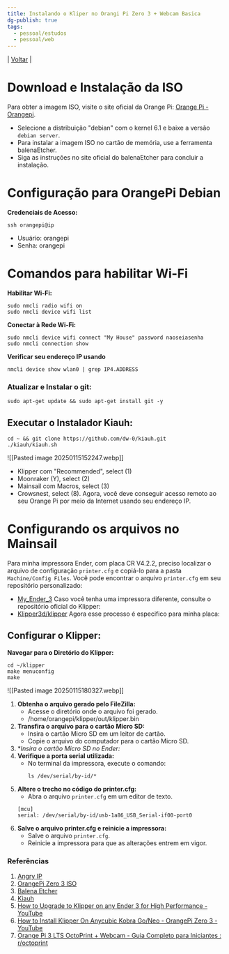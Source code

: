 ```yaml
---
title: Instalando o Kliper no Orangi Pi Zero 3 + Webcam Basica
dg-publish: true
tags:
  - pessoal/estudos
  - pessoal/web
---
```

| [Voltar](index) |
# Download e Instalação da ISO
Para obter a imagem ISO, visite o site oficial da Orange Pi: [Orange Pi - Orangepi](http://www.orangepi.org/html/hardWare/computerAndMicrocontrollers/service-and-support/Orange-Pi-Zero-3.html).
- Selecione a distribuição "debian" com o kernel 6.1 e baixe a versão `debian server`.
- Para instalar a imagem ISO no cartão de memória, use a ferramenta balenaEtcher. 
- Siga as instruções no site oficial do balenaEtcher para concluir a instalação.
# Configuração para OrangePi Debian
**Credenciais de Acesso:**
```
ssh orangepi@ip
```
- Usuário: orangepi
- Senha: orangepi
# Comandos para habilitar Wi-Fi
**Habilitar Wi-Fi:**
```
sudo nmcli radio wifi on
sudo nmcli device wifi list
```
**Conectar à Rede Wi-Fi:**
```
sudo nmcli device wifi connect "My House" password naoseiasenha
sudo nmcli connection show
```
**Verificar seu endereço IP usando**
```
nmcli device show wlan0 | grep IP4.ADDRESS
```
### Atualizar e Instalar o git:
```
sudo apt-get update && sudo apt-get install git -y
```
## Executar o Instalador Kiauh:
```
cd ~ && git clone https://github.com/dw-0/kiauh.git
./kiauh/kiauh.sh
```
![[Pasted image 20250115152247.webp]]
- Klipper com "Recommended", select (1)
- Moonraker (Y), select (2)
- Mainsail com Macros, select (3)
- Crowsnest, select (8).
Agora, você deve conseguir acesso remoto ao seu Orange Pi por meio da Internet usando seu endereço IP.

# Configurando os arquivos no Mainsail
Para minha impressora Ender, com placa CR V4.2.2, preciso localizar o arquivo de configuração `printer.cfg` e copiá-lo para a pasta `Machine/Config Files`.
Você pode encontrar o arquivo `printer.cfg` em seu repositório personalizado:
* [My_Ender_3](https://github.com/Samuraiflamesf/My_Ender_3)
Caso você tenha uma impressora diferente, consulte o repositório oficial do Klipper:
* [Klipper3d/klipper](https://github.com/Klipper3d/klipper/tree/master/config)
Agora esse processo é especifico para minha placa:
## **Configurar o Klipper:**
**Navegar para o Diretório do Klipper:**
```
cd ~/klipper
make menuconfig
make
```
![[Pasted image 20250115180327.webp]]
1. **Obtenha o arquivo gerado pelo FileZilla:**
   - Acesse o diretório onde o arquivo foi gerado.
   - /home/orangepi/klipper/out/klipper.bin
2. **Transfira o arquivo para o cartão Micro SD:**
   - Insira o cartão Micro SD em um leitor de cartão.
   - Copie o arquivo do computador para o cartão Micro SD.
3. **Insira o cartão Micro SD no Ender:*
4. **Verifique a porta serial utilizada:**
   - No terminal da impressora, execute o comando:
     ```
     ls /dev/serial/by-id/*
     ```
5. **Altere o trecho no código do printer.cfg:**
   - Abra o arquivo `printer.cfg` em um editor de texto.
	```
	[mcu]
	serial: /dev/serial/by-id/usb-1a86_USB_Serial-if00-port0
	```
6. **Salve o arquivo printer.cfg e reinicie a impressora:**
   - Salve o arquivo `printer.cfg`.
   - Reinicie a impressora para que as alterações entrem em vigor.

### Referências
1. [Angry IP](https://angryip.org/download/#windows) 
2. [OrangePi Zero 3 ISO](http://www.orangepi.org/html/hardWare/computerAndMicrocontrollers/service-and-support/Orange-Pi-Zero-3.html)
3. [Balena Etcher](https://etcher.balena.io/)
4. [Kiauh](https://github.com/dw-0/kiauh) 
5. [How to Upgrade to Klipper on any Ender 3 for High Performance - YouTube](https://www.youtube.com/watch?v=N41JY1Gukuk&t=495s)
6. [How to Install Klipper On Anycubic Kobra Go/Neo - OrangePi Zero 3 - YouTube](https://www.youtube.com/watch?v=A5WO4nwDzsU&t=1136s)
7. [Orange Pi 3 LTS OctoPrint + Webcam - Guia Completo para Iniciantes : r/octoprint](https://www.reddit.com/r/octoprint/comments/11rjjji/orange_pi_3_lts_octoprint_webcam_beginners/?tl=pt-br)
  